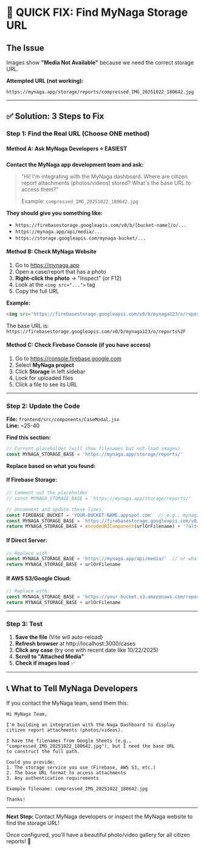 # 🎯 QUICK FIX: Find MyNaga Storage URL

## The Issue
Images show **"Media Not Available"** because we need the correct storage URL.

**Attempted URL (not working):**
```
https://mynaga.app/storage/reports/compressed_IMG_20251022_180642.jpg
```

---

## ✅ Solution: 3 Steps to Fix

### Step 1: Find the Real URL (Choose ONE method)

#### Method A: Ask MyNaga Developers ⭐ EASIEST
**Contact the MyNaga app development team and ask:**

> "Hi! I'm integrating with the MyNaga dashboard. Where are citizen report attachments (photos/videos) stored? What's the base URL to access them?"
> 
> Example: `compressed_IMG_20251022_180642.jpg`

**They should give you something like:**
- `https://firebasestorage.googleapis.com/v0/b/[bucket-name]/o/...`
- `https://mynaga.app/api/media/...`
- `https://storage.googleapis.com/mynaga-bucket/...`

#### Method B: Check MyNaga Website
1. Go to https://mynaga.app
2. Open a case/report that has a photo
3. **Right-click the photo** → "Inspect" (or F12)
4. Look at the `<img src="...">` tag
5. Copy the full URL

**Example:**
```html
<img src="https://firebasestorage.googleapis.com/v0/b/mynaga123/o/reports%2Fphoto.jpg?alt=media">
```

The base URL is: `https://firebasestorage.googleapis.com/v0/b/mynaga123/o/reports%2F`

#### Method C: Check Firebase Console (if you have access)
1. Go to https://console.firebase.google.com
2. Select **MyNaga project**
3. Click **Storage** in left sidebar
4. Look for uploaded files
5. Click a file to see its URL

---

### Step 2: Update the Code

**File:** `frontend/src/components/CaseModal.jsx`  
**Line:** ~25-40

**Find this section:**
```javascript
// Current placeholder (will show filenames but not load images)
const MYNAGA_STORAGE_BASE = 'https://mynaga.app/storage/reports/'
```

**Replace based on what you found:**

#### If Firebase Storage:
```javascript
// Comment out the placeholder
// const MYNAGA_STORAGE_BASE = 'https://mynaga.app/storage/reports/'

// Uncomment and update these lines:
const FIREBASE_BUCKET = 'YOUR-BUCKET-NAME.appspot.com'  // e.g., mynaga123.appspot.com
const MYNAGA_STORAGE_BASE = `https://firebasestorage.googleapis.com/v0/b/${FIREBASE_BUCKET}/o/`
return MYNAGA_STORAGE_BASE + encodeURIComponent(urlOrFilename) + '?alt=media'
```

#### If Direct Server:
```javascript
// Replace with:
const MYNAGA_STORAGE_BASE = 'https://mynaga.app/api/media/'  // or whatever path you found
return MYNAGA_STORAGE_BASE + urlOrFilename
```

#### If AWS S3/Google Cloud:
```javascript
// Replace with:
const MYNAGA_STORAGE_BASE = 'https://your-bucket.s3.amazonaws.com/reports/'
return MYNAGA_STORAGE_BASE + urlOrFilename
```

---

### Step 3: Test

1. **Save the file** (Vite will auto-reload)
2. **Refresh browser** at http://localhost:3000/cases
3. **Click any case** (try one with recent date like 10/22/2025)
4. **Scroll to "Attached Media"**
5. **Check if images load** ✅

---

## 📞 What to Tell MyNaga Developers

If you contact the MyNaga team, send them this:

```
Hi MyNaga Team,

I'm building an integration with the Naga Dashboard to display 
citizen report attachments (photos/videos).

I have the filenames from Google Sheets (e.g., 
"compressed_IMG_20251022_180642.jpg"), but I need the base URL 
to construct the full path.

Could you provide:
1. The storage service you use (Firebase, AWS S3, etc.)
2. The base URL format to access attachments
3. Any authentication requirements

Example filename: compressed_IMG_20251022_180642.jpg

Thanks!
```

---

**Next Step:** Contact MyNaga developers or inspect the MyNaga website to find the storage URL!

Once configured, you'll have a beautiful photo/video gallery for all citizen reports! 🎉
